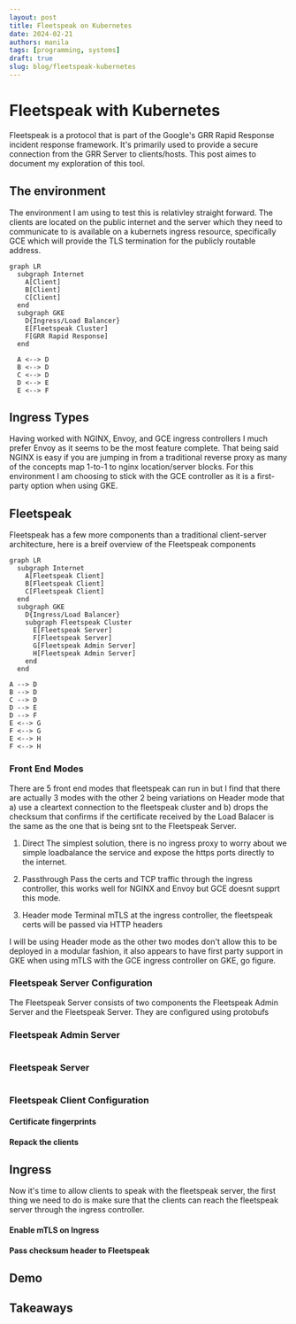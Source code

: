 ```yaml
---
layout: post
title: Fleetspeak on Kubernetes
date: 2024-02-21
authors: manila
tags: [programming, systems]
draft: true
slug: blog/fleetspeak-kubernetes
---
```


# Fleetspeak with Kubernetes

Fleetspeak is a protocol that is part of the Google's GRR Rapid Response incident response framework. It's primarily used to provide a secure connection from the GRR Server to clients/hosts. This post aimes to document my exploration of this tool.

## The environment

The environment I am using to test this is relativley straight forward. The clients are located on the public internet and the server which they need to communicate to is available on a kubernets ingress resource, specifically GCE which will provide the TLS termination for the publicly routable address.

```mermaid
graph LR
  subgraph Internet
    A[Client]
    B[Client]
    C[Client]
  end
  subgraph GKE
    D{Ingress/Load Balancer}
    E[Fleetspeak Cluster]
    F[GRR Rapid Response]
  end

  A <--> D
  B <--> D
  C <--> D
  D <--> E
  E <--> F
```

## Ingress Types

Having worked with NGINX, Envoy, and GCE ingress controllers I much prefer Envoy as it seems to be the most feature complete. That being said NGINX is easy if you are jumping in from a traditional reverse proxy as many of the concepts map 1-to-1 to nginx location/server blocks. For this environment I am choosing to stick with the GCE controller as it is a first-party option when using GKE. 

## Fleetspeak

Fleetspeak has a few more components than a traditional client-server architecture, here is a breif overview of the Fleetspeak components

```mermaid
graph LR
  subgraph Internet
    A[Fleetspeak Client]
    B[Fleetspeak Client]
    C[Fleetspeak Client]
  end
  subgraph GKE
    D{Ingress/Load Balancer}
    subgraph Fleetspeak Cluster
      E[Fleetspeak Server]
      F[Fleetspeak Server]
      G[Fleetspeak Admin Server]
      H[Fleetspeak Admin Server]
    end
  end

A --> D
B --> D
C --> D
D --> E
D --> F
E <--> G
F <--> G
E <--> H
F <--> H

```

### Front End Modes

There are 5 front end modes that fleetspeak can run in but I find that there are actually 3 modes with the other 2 being variations on Header mode that a) use a cleartext connection to the fleetspeak cluster and b) drops the checksum that confirms if the certificate received by the Load Balacer is the same as the one that is being snt to the Fleetspeak Server.

1. Direct
The simplest solution, there is no ingress proxy to worry about we simple loadbalance the service and expose the https ports directly to the internet.

2. Passthrough
Pass the certs and TCP traffic through the ingress controller, this works well for NGINX and Envoy but GCE doesnt supprt this mode.

3. Header mode
Terminal mTLS at the ingress controller, the fleetspeak certs will be passed via HTTP headers 

I will be using Header mode as the other two modes don't allow this to be deployed in a modular fashion, it also appears to have first party support in GKE when using mTLS with the GCE ingress controller on GKE, go figure.


### Fleetspeak Server Configuration

The Fleetspeak Server consists of two components the Fleetspeak Admin Server and the Fleetspeak Server. They are configured using protobufs

### Fleetspeak Admin Server
```
```

### Fleetspeak Server
```
```

### Fleetspeak Client Configuration

#### Certificate fingerprints

#### Repack the clients

## Ingress

Now it's time to allow clients to speak with the fleetspeak server, the first thing we need to do is make sure that the clients can reach the fleetspeak server through the ingress controller.

#### Enable mTLS on Ingress


#### Pass checksum header to Fleetspeak

## Demo


## Takeaways




